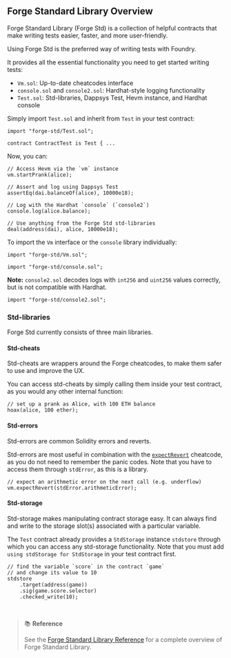 ## Forge Standard Library Overview

Forge Standard Library (Forge Std) is a collection of helpful contracts that make writing tests easier, faster, and more user-friendly.

Using Forge Std is the preferred way of writing tests with Foundry.

It provides all the essential functionality you need to get started writing tests:

- `Vm.sol`: Up-to-date cheatcodes interface
- `console.sol` and `console2.sol`: Hardhat-style logging functionality
- `Test.sol`: Std-libraries, Dappsys Test, Hevm instance, and Hardhat console

Simply import `Test.sol` and inherit from `Test` in your test contract:

```solidity
import "forge-std/Test.sol";

contract ContractTest is Test { ...
```

Now, you can:

```solidity
// Access Hevm via the `vm` instance
vm.startPrank(alice);

// Assert and log using Dappsys Test
assertEq(dai.balanceOf(alice), 10000e18);

// Log with the Hardhat `console` (`console2`)
console.log(alice.balance);

// Use anything from the Forge Std std-libraries
deal(address(dai), alice, 10000e18);
```

To import the `Vm` interface or the `console` library individually:

```solidity
import "forge-std/Vm.sol";
```

```solidity
import "forge-std/console.sol";
```

**Note:** `console2.sol` decodes logs with `int256` and `uint256` values correctly, but is not compatible with Hardhat.

```solidity
import "forge-std/console2.sol";
```

### Std-libraries

Forge Std currently consists of three main libraries.

#### Std-cheats

Std-cheats are wrappers around the Forge cheatcodes, to make them safer to use and improve the UX.

You can access std-cheats by simply calling them inside your test contract, as you would any other internal function:

```solidity
// set up a prank as Alice, with 100 ETH balance
hoax(alice, 100 ether);
```

#### Std-errors

Std-errors are common Solidity errors and reverts.

Std-errors are most useful in combination with the [`expectRevert`](../cheatcodes/expect-revert.md#expectrevert) cheatcode, as you do not need to remember the panic codes. Note that you have to access them through `stdError`, as this is a library.

```solidity
// expect an arithmetic error on the next call (e.g. underflow)
vm.expectRevert(stdError.arithmeticError);
```

#### Std-storage

Std-storage makes manipulating contract storage easy. It can always find and write to the storage slot(s) associated with a particular variable.

The `Test` contract already provides a `StdStorage` instance `stdstore` through which you can access any std-storage functionality. Note that you must add `using stdStorage for StdStorage` in your test contract first.

```solidity
// find the variable `score` in the contract `game`
// and change its value to 10
stdstore
    .target(address(game))
    .sig(game.score.selector)
    .checked_write(10);
```

<br>

> 📚 **Reference**
>
> See the [Forge Standard Library Reference](../reference/forge-std/) for a complete overview of Forge Standard Library.
